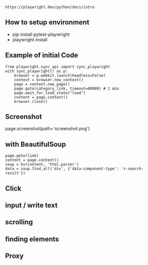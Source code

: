 `https://playwright.dev/python/docs/intro`
## How to setup environment
- pip install pytest-playwright
- playwright install
## Example of initial Code
```
from playwright.sync_api import sync_playwright
with sync_playwright() as p:
    browser = p.webkit.launch(headless=False)
    context = browser.new_context()
    page = context.new_page()
    page.goto(category_link, timeout=60000) # 1 min
    page.wait_for_load_state("load")
    content = page.content()
    browser.close()
```
## Screenshot
page.screenshot(path='screenshot.png')
## with BeautifulSoup
```
page.goto(link)
content = page.content()
soup = bs(content, 'html.parser')
data = soup.find_all('div', {'data-component-type': 's-search-result'})
```
## Click

## input / write text

## scrolling

## finding elements

## Proxy




